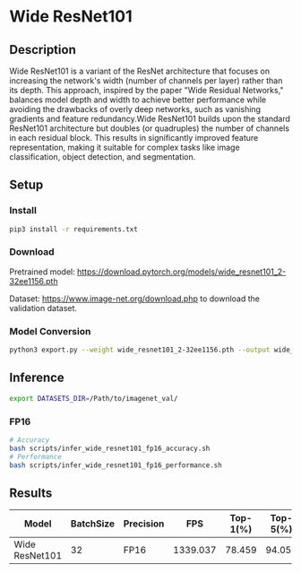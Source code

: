 # Wide ResNet101

## Description

Wide ResNet101 is a variant of the ResNet architecture that focuses on increasing the network's width (number of channels per layer) rather than its depth. This approach, inspired by the paper "Wide Residual Networks," balances model depth and width to achieve better performance while avoiding the drawbacks of overly deep networks, such as vanishing gradients and feature redundancy.Wide ResNet101 builds upon the standard ResNet101 architecture but doubles (or quadruples) the number of channels in each residual block. This results in significantly improved feature representation, making it suitable for complex tasks like image classification, object detection, and segmentation.

## Setup

### Install

```bash
pip3 install -r requirements.txt
```

### Download

Pretrained model: <https://download.pytorch.org/models/wide_resnet101_2-32ee1156.pth>

Dataset: <https://www.image-net.org/download.php> to download the validation dataset.

### Model Conversion

```bash
python3 export.py --weight wide_resnet101_2-32ee1156.pth --output wide_resnet101.onnx
```

## Inference

```bash
export DATASETS_DIR=/Path/to/imagenet_val/
```

### FP16

```bash
# Accuracy
bash scripts/infer_wide_resnet101_fp16_accuracy.sh
# Performance
bash scripts/infer_wide_resnet101_fp16_performance.sh
```

## Results

| Model          | BatchSize | Precision | FPS      | Top-1(%) | Top-5(%) |
| -------------- | --------- | --------- | -------- | -------- | -------- |
| Wide ResNet101 | 32        | FP16      | 1339.037 | 78.459   | 94.052   |